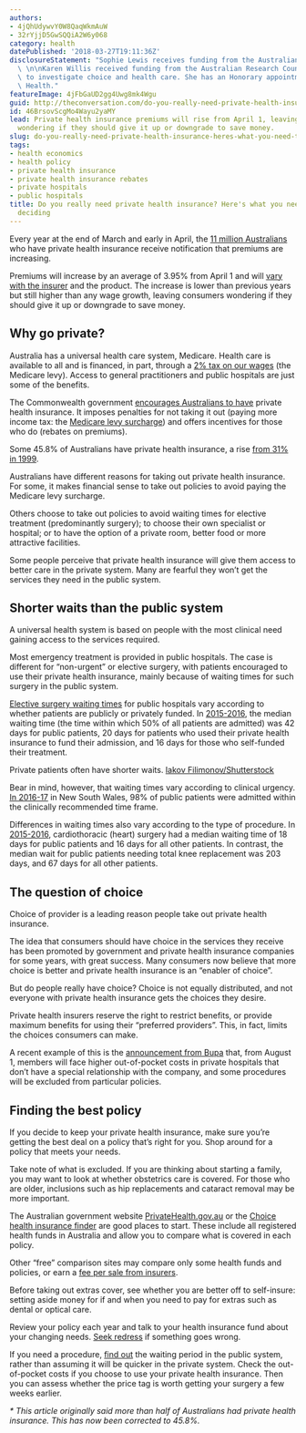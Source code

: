 ```yaml
---
authors:
- 4jQhUdywvY0W8QaqWkmAuW
- 32rYjjD5GwSQQiA2W6y068
category: health
datePublished: '2018-03-27T19:11:36Z'
disclosureStatement: "Sophie Lewis receives funding from the Australian Research Council\
  \ \n\nKaren Willis received funding from the Australian Research Council (2013-2015)\
  \ to investigate choice and health care. She has an Honorary appointment at Melbourne\
  \ Health."
featureImage: 4jFbGaUD2gg4Uwg8mk4Wgu
guid: http://theconversation.com/do-you-really-need-private-health-insurance-heres-what-you-need-to-know-before-deciding-93661
id: 46BrsovScgMo4Wayu2yaMY
lead: Private health insurance premiums will rise from April 1, leaving consumers
  wondering if they should give it up or downgrade to save money.
slug: do-you-really-need-private-health-insurance-heres-what-you-need-to-know-before-deciding
tags:
- health economics
- health policy
- private health insurance
- private health insurance rebates
- private hospitals
- public hospitals
title: Do you really need private health insurance? Here's what you need to know before
  deciding
---
```

Every year at the end of March and early in April, the [11 million Australians](http://www.apra.gov.au/PHI/Publications/Pages/Quarterly-Statistics.aspx) who have private health insurance receive notification that premiums are increasing. 

Premiums will increase by an average of 3.95% from April 1 and will [vary with the insurer](http://www.health.gov.au/internet/main/publishing.nsf/content/privatehealth-average-premium-round) and the product. The increase is lower than previous years but still higher than any wage growth, leaving consumers wondering if they should give it up or downgrade to save money.


## Why go private?

Australia has a universal health care system, Medicare. Health care is available to all and is financed, in part, through a [2% tax on our wages](https://www.ato.gov.au/Individuals/Medicare-levy/) (the Medicare levy). Access to general practitioners and public hospitals are just some of the benefits. 

The Commonwealth government [encourages Australians to have](https://www.privatehealth.gov.au/healthinsurance/incentivessurcharges/) private health insurance. It imposes penalties for not taking it out (paying more income tax: the [Medicare levy surcharge](https://www.ato.gov.au/Individuals/Medicare-levy/Medicare-levy-surcharge/)) and offers incentives for those who do (rebates on premiums). 

Some 45.8% of Australians have private health insurance, a rise [from 31% in 1999](http://www.abs.gov.au/AUSSTATS/abs@.nsf/Lookup/4815.0.55.001Main+Features12001). 

Australians have different reasons for taking out private health insurance. For some, it makes financial sense to take out policies to avoid paying the Medicare levy surcharge.


Others choose to take out policies to avoid waiting times for elective treatment (predominantly surgery); to choose their own specialist or hospital; or to have the option of a private room, better food or more attractive facilities. 

Some people perceive that private health insurance will give them access to better care in the private system. Many are fearful they won’t get the services they need in the public system. 

## Shorter waits than the public system

A universal health system is based on people with the most clinical need gaining access to the services required. 

Most emergency treatment is provided in public hospitals. The case is different for “non-urgent” or elective surgery, with patients encouraged to use their private health insurance, mainly because of waiting times for such surgery in the public system. 

[Elective surgery waiting times](https://www.aihw.gov.au/reports/hospitals/ahs-2015-16-admitted-patient-care/contents/table-of-contents) for public hospitals vary according to whether patients are publicly or privately funded. In [2015-2016](https://www.aihw.gov.au/getmedia/3e1d7d7e-26d9-44fb-8549-aa30ccff100a/20742.pdf.aspx?inline=true), the median waiting time (the time within which 50% of all patients are admitted) was 42 days for public patients, 20 days for patients who used their private health insurance to fund their admission, and 16 days for those who self-funded their treatment. 

Private patients often have shorter waits. [Iakov Filimonov/Shutterstock](https://www.shutterstock.com/download/confirm/1053274676?src=QDXmElqtgzA9ILzHXyZmJw-1-14&size=medium_jpg)

Bear in mind, however, that waiting times vary according to clinical urgency. [In 2016-17](https://www.aihw.gov.au/getmedia/a7235c2d-3c90-4194-9fa1-b16edf7ff1f0/aihw-hse-197.pdf.aspx?inline=true) in New South Wales, 98% of public patients were admitted within the clinically recommended time frame.

Differences in waiting times also vary according to the type of procedure. In [2015-2016](https://www.aihw.gov.au/getmedia/3e1d7d7e-26d9-44fb-8549-aa30ccff100a/20742.pdf.aspx?inline=true), cardiothoracic (heart) surgery had a median waiting time of 18 days for public patients and 16 days for all other patients. In contrast, the median wait for public patients needing total knee replacement was 203 days, and 67 days for all other patients.

## The question of choice

Choice of provider is a leading reason people take out private health insurance. 

The idea that consumers should have choice in the services they receive has been promoted by government and private health insurance companies for some years, with great success. Many consumers now believe that more choice is better and private health insurance is an “enabler of choice”. 

But do people really have choice? Choice is not equally distributed, and not everyone with private health insurance gets the choices they desire. 


Private health insurers reserve the right to restrict benefits, or provide maximum benefits for using their “preferred providers”. This, in fact, limits the choices consumers can make. 

A recent example of this is the [announcement from Bupa](https://www.choice.com.au/money/insurance/health/articles/bupa-cuts-health-insurance-benefits-010318) that, from August 1, members will face higher out-of-pocket costs in private hospitals that don’t have a special relationship with the company, and some procedures will be excluded from particular policies. 

## Finding the best policy

If you decide to keep your private health insurance, make sure you’re getting the best deal on a policy that’s right for you. Shop around for a policy that meets your needs. 

Take note of what is excluded. If you are thinking about starting a family, you may want to look at whether obstetrics care is covered. For those who are older, inclusions such as hip replacements and cataract removal may be more important. 

The Australian government website [PrivateHealth.gov.au](https://www.privatehealth.gov.au) or the [Choice health insurance finder](https://www.choice.com.au/money/insurance/health/compare) are good places to start. These include all registered health funds in Australia and allow you to compare what is covered in each policy. 

Other “free” comparison sites may compare only some health funds and policies, or earn a [fee per sale from insurers](https://www.choice.com.au/money/insurance/insurance-advice/articles/insurance-comparison-sites). 


Before taking out extras cover, see whether you are better off to self-insure: setting aside money for if and when you need to pay for extras such as dental or optical care. 

Review your policy each year and talk to your health insurance fund about your changing needs. [Seek redress](http://www.ombudsman.gov.au/about/private-health-insurance) if something goes wrong. 

If you need a procedure, [find out](https://www.myhospitals.gov.au/) the waiting period in the public system, rather than assuming it will be quicker in the private system. Check the out-of-pocket costs if you choose to use your private health insurance. Then you can assess whether the price tag is worth getting your surgery a few weeks earlier. 

_* This article originally said more than half of Australians had private health insurance. This has now been corrected to 45.8%._